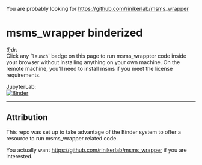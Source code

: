 You are probably looking for https://github.com/rinikerlab/msms_wrapper

# msms_wrapper binderized

*tl;dr:*  
Click any '`launch`' badge on this page to run msms_wrappter code inside your browser without installing anything on your own machine. 
On the remote machine, you'll need to install msms if you meet the license requirements.

JupyterLab:    
[![Binder](https://mybinder.org/badge_logo.svg)](https://mybinder.org/v2/gh/fomightez/msms_wrapper/binderized?labpath=examples.ipynb)



---------------
Attribution
----------
This repo was set up to take advantage of the Binder system to offer a resource to run msms_wrapper related code.

You actually want https://github.com/rinikerlab/msms_wrapper if you are interested.